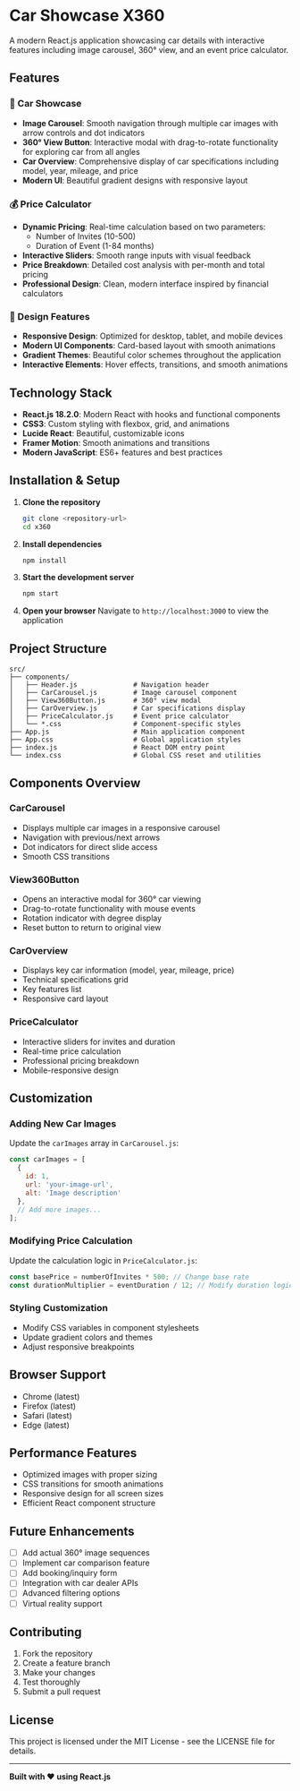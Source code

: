 # Car Showcase X360

A modern React.js application showcasing car details with interactive features including image carousel, 360° view, and an event price calculator.

## Features

### 🚗 Car Showcase
- **Image Carousel**: Smooth navigation through multiple car images with arrow controls and dot indicators
- **360° View Button**: Interactive modal with drag-to-rotate functionality for exploring car from all angles
- **Car Overview**: Comprehensive display of car specifications including model, year, mileage, and price
- **Modern UI**: Beautiful gradient designs with responsive layout

### 💰 Price Calculator
- **Dynamic Pricing**: Real-time calculation based on two parameters:
  - Number of Invites (10-500)
  - Duration of Event (1-84 months)
- **Interactive Sliders**: Smooth range inputs with visual feedback
- **Price Breakdown**: Detailed cost analysis with per-month and total pricing
- **Professional Design**: Clean, modern interface inspired by financial calculators

### 🎨 Design Features
- **Responsive Design**: Optimized for desktop, tablet, and mobile devices
- **Modern UI Components**: Card-based layout with smooth animations
- **Gradient Themes**: Beautiful color schemes throughout the application
- **Interactive Elements**: Hover effects, transitions, and smooth animations

## Technology Stack

- **React.js 18.2.0**: Modern React with hooks and functional components
- **CSS3**: Custom styling with flexbox, grid, and animations
- **Lucide React**: Beautiful, customizable icons
- **Framer Motion**: Smooth animations and transitions
- **Modern JavaScript**: ES6+ features and best practices

## Installation & Setup

1. **Clone the repository**
   ```bash
   git clone <repository-url>
   cd x360
   ```

2. **Install dependencies**
   ```bash
   npm install
   ```

3. **Start the development server**
   ```bash
   npm start
   ```

4. **Open your browser**
   Navigate to `http://localhost:3000` to view the application

## Project Structure

```
src/
├── components/
│   ├── Header.js              # Navigation header
│   ├── CarCarousel.js         # Image carousel component
│   ├── View360Button.js       # 360° view modal
│   ├── CarOverview.js         # Car specifications display
│   ├── PriceCalculator.js     # Event price calculator
│   └── *.css                  # Component-specific styles
├── App.js                     # Main application component
├── App.css                    # Global application styles
├── index.js                   # React DOM entry point
└── index.css                  # Global CSS reset and utilities
```

## Components Overview

### CarCarousel
- Displays multiple car images in a responsive carousel
- Navigation with previous/next arrows
- Dot indicators for direct slide access
- Smooth CSS transitions

### View360Button
- Opens an interactive modal for 360° car viewing
- Drag-to-rotate functionality with mouse events
- Rotation indicator with degree display
- Reset button to return to original view

### CarOverview
- Displays key car information (model, year, mileage, price)
- Technical specifications grid
- Key features list
- Responsive card layout

### PriceCalculator
- Interactive sliders for invites and duration
- Real-time price calculation
- Professional pricing breakdown
- Mobile-responsive design

## Customization

### Adding New Car Images
Update the `carImages` array in `CarCarousel.js`:
```javascript
const carImages = [
  {
    id: 1,
    url: 'your-image-url',
    alt: 'Image description'
  },
  // Add more images...
];
```

### Modifying Price Calculation
Update the calculation logic in `PriceCalculator.js`:
```javascript
const basePrice = numberOfInvites * 500; // Change base rate
const durationMultiplier = eventDuration / 12; // Modify duration logic
```

### Styling Customization
- Modify CSS variables in component stylesheets
- Update gradient colors and themes
- Adjust responsive breakpoints

## Browser Support

- Chrome (latest)
- Firefox (latest)
- Safari (latest)
- Edge (latest)

## Performance Features

- Optimized images with proper sizing
- CSS transitions for smooth animations
- Responsive design for all screen sizes
- Efficient React component structure

## Future Enhancements

- [ ] Add actual 360° image sequences
- [ ] Implement car comparison feature
- [ ] Add booking/inquiry form
- [ ] Integration with car dealer APIs
- [ ] Advanced filtering options
- [ ] Virtual reality support

## Contributing

1. Fork the repository
2. Create a feature branch
3. Make your changes
4. Test thoroughly
5. Submit a pull request

## License

This project is licensed under the MIT License - see the LICENSE file for details.

---

**Built with ❤️ using React.js**

